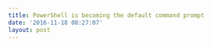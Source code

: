 ```yaml
---
title: PowerShell is becoming the default command prompt
date: '2016-11-18 08:27:07'
layout: post
---
```

